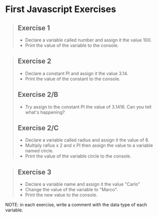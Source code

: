# First Javascript Exercises

> ## Exercise 1
> - Declare a variable called number and assign it the value 100. 
> - Print the value of the variable to the console.

> ## Exercise 2
> - Declare a constant PI and assign it the value 3.14. 
> - Print the value of the constant to the console.
> ## Exercise 2/B
> - Try assign to the constant PI the value of 3.1416. Can you tell what's happening?
> ## Exercise 2/C
> - Declare a variable called radius and assign it the value of 8. 
> - Multiply rafius x 2 and x PI then assign the value to a variable named circle.
> - Print the value of the variable circle to the console.

> ## Exercise 3
> - Declare a variable name and assign it the value "Carlo"
> - Change the value of the variable to "Marco".
> - Print the new value to the console.

NOTE: in each exercise, write a comment with the data type of each variable.